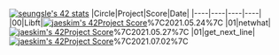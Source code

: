 [![seungsle's 42 stats](https://badge42.herokuapp.com/api/stats/seungsle?privacyName=true)](https://github.com/JaeSeoKim/badge42)
|Circle|Project|Score|Date|
|----|----|----|----|
|00|Libft|[![jaeskim's 42Project Score](https://badge42.herokuapp.com/api/project/jihoh/Libft)](https://github.com/JaeSeoKim/badge42)%7C2021.05.24%7C
|01|netwhat|[![jaeskim's 42Project Score](https://badge42.herokuapp.com/api/project/jihoh/netwhat)](https://github.com/JaeSeoKim/badge42)%7C2021.05.27%7C
|01|get_next_line|[![jaeskim's 42Project Score](https://badge42.herokuapp.com/api/project/jihoh/get_next_line)](https://github.com/JaeSeoKim/badge42)%7C2021.07.02%7C
